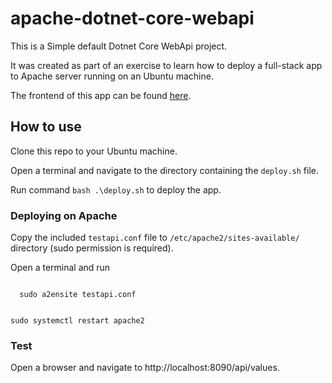 # apache-dotnet-core-webapi
This is a Simple default Dotnet Core WebApi project.

It was created as part of an exercise to learn how to deploy a full-stack app to Apache server running on an Ubuntu machine.

The frontend of this app can be found <a href="https://github.com/baxishrey/apache-angular">here</a>.

## How to use
Clone this repo to your Ubuntu machine.

Open a terminal and navigate to the directory containing the `deploy.sh` file.

Run command `bash .\deploy.sh` to deploy the app.

### Deploying on Apache
Copy the included `testapi.conf` file to `/etc/apache2/sites-available/` directory (sudo permission is required).

Open a terminal and run

<code>
  sudo a2ensite testapi.conf
  
  sudo systemctl restart apache2
</code>

### Test
Open a browser and navigate to http://localhost:8090/api/values.



